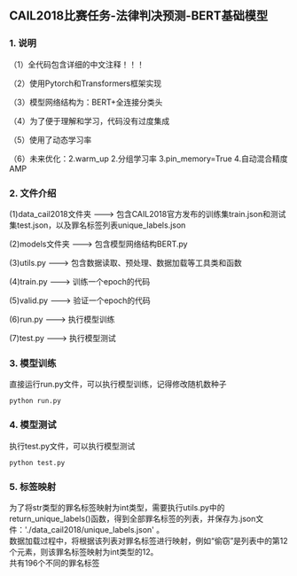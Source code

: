 ## CAIL2018比赛任务-法律判决预测-BERT基础模型
 
### 1. 说明

（1）全代码包含详细的中文注释！！！

（2）使用Pytorch和Transformers框架实现

（3）模型网络结构为：BERT+全连接分类头

（4）为了便于理解和学习，代码没有过度集成

（5）使用了动态学习率

（6）未来优化：2.warm_up   2.分组学习率  3.pin_memory=True  4.自动混合精度AMP
 
### 2. 文件介绍
 
(1)data_cail2018文件夹   --->   包含CAIL2018官方发布的训练集train.json和测试集test.json，以及罪名标签列表unique_labels.json

(2)models文件夹   --->   包含模型网络结构BERT.py

(3)utils.py   --->   包含数据读取、预处理、数据加载等工具类和函数

(4)train.py   --->   训练一个epoch的代码

(5)valid.py   --->   验证一个epoch的代码

(6)run.py   --->   执行模型训练

(7)test.py   --->   执行模型测试
 
### 3. 模型训练
 
直接运行run.py文件，可以执行模型训练，记得修改随机数种子
 
```
python run.py
```
 
### 4. 模型测试
 
执行test.py文件，可以执行模型测试
 
```
python test.py
```

### 5. 标签映射

为了将str类型的罪名标签映射为int类型，需要执行utils.py中的return_unique_labels()函数，得到全部罪名标签的列表，并保存为.json文件：'./data_cail2018/unique_labels.json' 。<br>
数据加载过程中，将根据该列表对罪名标签进行映射，例如“偷窃”是列表中的第12个元素，则该罪名标签映射为int类型的12。<br>
共有196个不同的罪名标签



